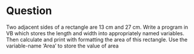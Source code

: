 # Question 
Two adjacent sides of a rectangle are 13 cm and 27 cm. Write a program in VB which stores
the length and width into appropriately named variables. Then calculate and print with
formatting the area of this rectangle. Use the variable-name ‘Area’ to store the value of
area
